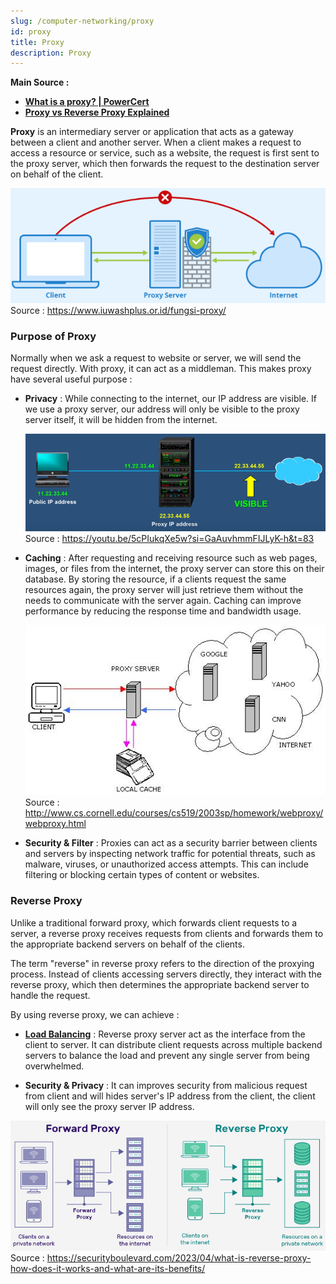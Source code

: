 ```yaml
---
slug: /computer-networking/proxy
id: proxy
title: Proxy
description: Proxy
---
```


**Main Source :**

- **[What is a proxy? | PowerCert](https://youtu.be/5cPIukqXe5w?si=FLUGu56hLgQGBhQc)**
- **[Proxy vs Reverse Proxy Explained](https://youtu.be/RXXRguaHZs0?si=AGl2qoVdqgriCinj)**

**Proxy** is an intermediary server or application that acts as a gateway between a client and another server. When a client makes a request to access a resource or service, such as a website, the request is first sent to the proxy server, which then forwards the request to the destination server on behalf of the client.

![Proxy that acts as a "shield" for user](./proxy-server.png)  
Source : https://www.iuwashplus.or.id/fungsi-proxy/

### Purpose of Proxy

Normally when we ask a request to website or server, we will send the request directly. With proxy, it can act as a middleman. This makes proxy have several useful purpose :

- **Privacy** : While connecting to the internet, our IP address are visible. If we use a proxy server, our address will only be visible to the proxy server itself, it will be hidden from the internet.

  ![Proxy privacy](./proxy-privacy.png)  
   Source : https://youtu.be/5cPIukqXe5w?si=GaAuvhmmFIJLyK-h&t=83

- **Caching** : After requesting and receiving resource such as web pages, images, or files from the internet, the proxy server can store this on their database. By storing the resource, if a clients request the same resources again, the proxy server will just retrieve them without the needs to communicate with the server again. Caching can improve performance by reducing the response time and bandwidth usage.

  ![Proxy caching](./proxy-cache.png)  
   Source : http://www.cs.cornell.edu/courses/cs519/2003sp/homework/webproxy/webproxy.html

- **Security & Filter** : Proxies can act as a security barrier between clients and servers by inspecting network traffic for potential threats, such as malware, viruses, or unauthorized access attempts. This can include filtering or blocking certain types of content or websites.

### Reverse Proxy

Unlike a traditional forward proxy, which forwards client requests to a server, a reverse proxy receives requests from clients and forwards them to the appropriate backend servers on behalf of the clients.

The term "reverse" in reverse proxy refers to the direction of the proxying process. Instead of clients accessing servers directly, they interact with the reverse proxy, which then determines the appropriate backend server to handle the request.

By using reverse proxy, we can achieve :

- **[Load Balancing](/computer-networking/server#server-optimization)** : Reverse proxy server act as the interface from the client to server. It can distribute client requests across multiple backend servers to balance the load and prevent any single server from being overwhelmed.

- **Security & Privacy** : It can improves security from malicious request from client and will hides server's IP address from the client, the client will only see the proxy server IP address.

![Comparison between forward and reverse proxy](./reverse-proxy.png)  
Source : https://securityboulevard.com/2023/04/what-is-reverse-proxy-how-does-it-works-and-what-are-its-benefits/
